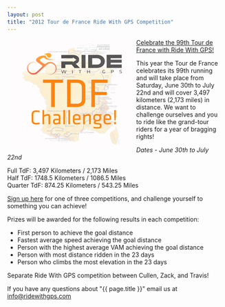```yaml
---
layout: post
title: "2012 Tour de France Ride With GPS Competition"
---
```

<a href=""><img style="float:left;" src="/images/post_images/tdf_challenge_250.jpg"></a> <a href="">Celebrate the 99th Tour de France with Ride With GPS!</a>

This year the Tour de France celebrates its 99th running and will take place from Saturday, June 30th to July 22nd and will cover 3,497 kilometers (2,173 miles) in distance. We want to challenge ourselves and you to ride like the grand-tour riders for a year of bragging rights! 

_Dates - June 30th to July 22nd_
 
Full TdF: 3,497 Kilometers / 2,173 Miles <br />
Half TdF: 1748.5 Kilometers / 1086.5 Miles <br />
Quarter TdF: 874.25 Kilometers / 543.25 Miles <br />

<a href="">Sign up here</a> for one of three competitions, and challenge yourself to something you can achieve!


Prizes will be awarded for the following results in each competition:

- First person to achieve the goal distance
- Fastest average speed achieving the goal distance
- Person with the highest average VAM achieving the goal distance
- Person with most distance ridden in the 23 days
- Person who climbs the most elevation in the 23 days

Separate Ride With GPS competition between Cullen, Zack, and Travis! 

If you have any questions about "{{ page.title }}" email us at <a href="mailto:info@ridewithgps.com">info@ridewithgps.com</a>

